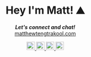<h1 align="center">
Hey I'm Matt! ⛰️ 
</h1>
<p align="center">
  <i><b>Let's connect and chat!</b></i> 
</br>
  <a href="https://matthewtengtrakool.com">
  matthewtengtrakool.com
  </a>

  <p align="center">
    <a href="https://medium.com/@matt.tengtrakool">
      <img  alt="Matt's Medium" width="22px" src="https://cdn.jsdelivr.net/npm/simple-icons@v3/icons/medium.svg" />
    </a>
    <a href="https://www.linkedin.com/in/matt-tengtrakool/">
      <img  alt="Matt's Linkedin" width="22px" src="https://cdn.jsdelivr.net/npm/simple-icons@v3/icons/linkedin.svg" />
    </a>
    <a href="https://twitter.com/MattTtkool">
      <img  alt="Matt's Twitter" width="22px" src="https://cdn.jsdelivr.net/npm/simple-icons@v3/icons/twitter.svg" />
    </a>
    <a href="https://github.com/MattTengtrakool">
      <img  alt="Matt's Github" width="22px" src="https://cdn.jsdelivr.net/npm/simple-icons@v3/icons/github.svg" />
    </a>
  </p>
</p>


